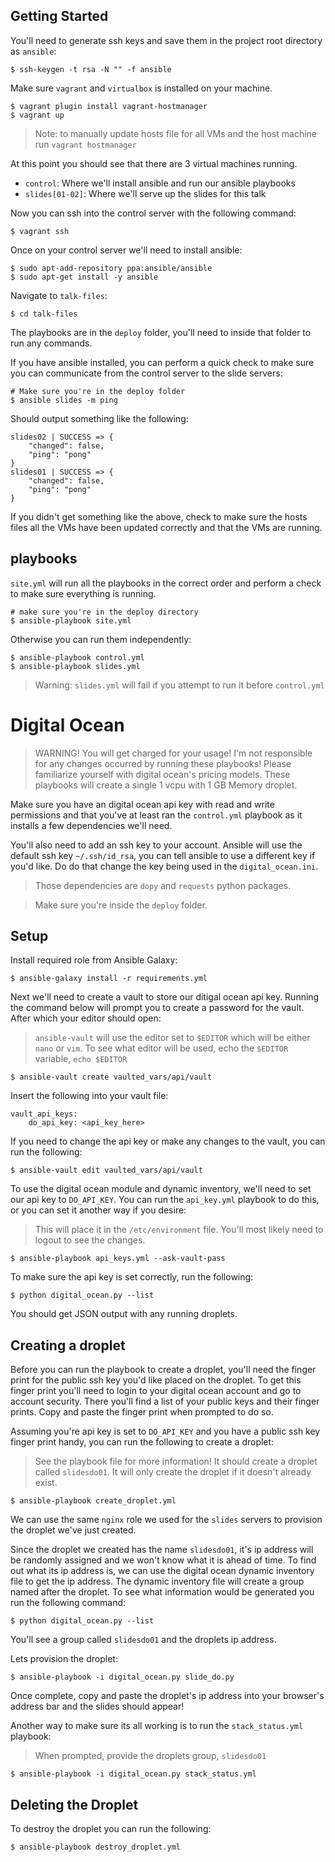 ## Getting Started

You'll need to generate ssh keys and save them in the project root directory as `ansible`:

    $ ssh-keygen -t rsa -N "" -f ansible

Make sure `vagrant` and `virtualbox` is installed on your machine.

    $ vagrant plugin install vagrant-hostmanager
    $ vagrant up

> Note: to manually update hosts file for all VMs and the host machine run `vagrant hostmanager`

At this point you should see that there are 3 virtual machines running.
 
 - `control`: Where we'll install ansible and run our ansible playbooks
 - `slides[01-02]`: Where we'll serve up the slides for this talk

Now you can ssh into the control server with the following command:

    $ vagrant ssh

Once on your control server we'll need to install ansible:

    $ sudo apt-add-repository ppa:ansible/ansible
    $ sudo apt-get install -y ansible

Navigate to `talk-files`:

    $ cd talk-files

The playbooks are in the `deploy` folder, you'll need to inside that folder to run any commands.

If you have ansible installed, you can perform a quick check to make sure you can communicate from the control server to the slide servers:

    # Make sure you're in the deploy folder
    $ ansible slides -m ping

Should output something like the following:

    slides02 | SUCCESS => {
        "changed": false, 
        "ping": "pong"
    }
    slides01 | SUCCESS => {
        "changed": false, 
        "ping": "pong"
    }

If you didn't get something like the above, check to make sure the hosts files all the VMs have been updated correctly and that the VMs are running.

## playbooks

`site.yml` will run all the playbooks in the correct order and perform a check to make sure everything is running.

    # make sure you're in the deploy directory
    $ ansible-playbook site.yml

Otherwise you can run them independently:

    $ ansible-playbook control.yml
    $ ansible-playbook slides.yml

> Warning: `slides.yml` will fail if you attempt to run it before `control.yml`

# Digital Ocean

> WARNING! You will get charged for your usage! I'm not responsible for any changes occurred by running these playbooks! Please familiarize yourself with digital ocean's pricing models. These playbooks will create a single 1 vcpu with 1 GB Memory droplet. 

Make sure you have an digital ocean api key with read and write permissions and that you've at least ran the `control.yml` playbook as it installs a few dependencies we'll need.

You'll also need to add an ssh key to your account. Ansible will use the default ssh key `~/.ssh/id_rsa`, you can tell ansible to use a different key if you'd like. Do do that change the key being used in the `digital_ocean.ini`.

> Those dependencies are `dopy` and `requests` python packages.

> Make sure you're inside the `deploy` folder.

## Setup

Install required role from Ansible Galaxy:

    $ ansible-galaxy install -r requirements.yml

Next we'll need to create a vault to store our ditigal ocean api key. Running the command below will prompt you to create a password for the vault. After which your editor should open:

> `ansible-vault` will use the editor set to `$EDITOR` which will be either `nano` or `vim`.
> To see what editor will be used, echo the `$EDITOR` variable, `echo $EDITOR`

    $ ansible-vault create vaulted_vars/api/vault

Insert the following into your vault file:

    vault_api_keys:
        do_api_key: <api_key_here>

If you need to change the api key or make any changes to the vault, you can run the following:

    $ ansible-vault edit vaulted_vars/api/vault

To use the digital ocean module and dynamic inventory, we'll need to set our api key to `DO_API_KEY`. You can run the `api_key.yml` playbook to do this, or you can set it another way if you desire:

> This will place it in the `/etc/environment` file. You'll most likely need to logout to see the changes.

    $ ansible-playbook api_keys.yml --ask-vault-pass

To make sure the api key is set correctly, run the following:

    $ python digital_ocean.py --list

You should get JSON output with any running droplets.

## Creating a droplet

Before you can run the playbook to create a droplet, you'll need the finger print for the public ssh key you'd like placed on the droplet. To get this finger print you'll need to login to your digital ocean account and go to account security. There you'll find a list of your public keys and their finger prints. Copy and paste the finger print when prompted to do so.

Assuming you're api key is set to `DO_API_KEY` and you have a public ssh key finger print handy, you can run the following to create a droplet:

> See the playbook file for more information! It should create a droplet called `slidesdo01`. It will only create the droplet if it doesn't already exist.

    $ ansible-playbook create_droplet.yml

We can use the same `nginx` role we used for the `slides` servers to provision the droplet we've just created.

Since the droplet we created has the name `slidesdo01`, it's ip address will be randomly assigned and we won't know what it is ahead of time. To find out what its ip address is, we can use the digital ocean dynamic inventory file to get the ip address. The dynamic inventory file will create a group named after the droplet. To see what information would be generated you run the following command:

    $ python digital_ocean.py --list

You'll see a group called `slidesdo01` and the droplets ip address. 

Lets provision the droplet:

    $ ansible-playbook -i digital_ocean.py slide_do.py

Once complete, copy and paste the droplet's ip address into your browser's address bar and the slides should appear!

Another way to make sure its all working is to run the `stack_status.yml` playbook:

> When prompted, provide the droplets group, `slidesdo01`

    $ ansible-playbook -i digital_ocean.py stack_status.yml

## Deleting the Droplet

To destroy the droplet you can run the following:

    $ ansible-playbook destroy_droplet.yml
